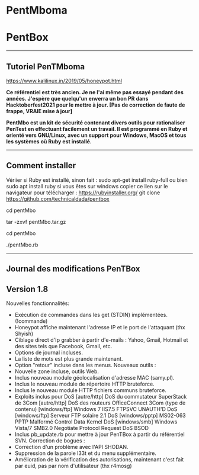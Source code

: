 # PentMboma
<h1>PentBox</h1>

-----------------
Tutoriel PenTMboma
-----------------

https://www.kalilinux.in/2019/05/honeypot.html

<b>Ce référentiel est très ancien. Je ne l'ai même pas essayé pendant des années. J'espère que quelqu'un enverra un bon PR dans Hacktoberfest2021 pour le mettre à jour. [Pas de correction de faute de frappe, VRAIE mise à jour]</b>

<b> PentMbo est un kit de sécurité contenant divers outils pour rationaliser PenTest en effectuant facilement un travail. Il est programmé en Ruby et orienté vers GNU/Linux, avec un support pour Windows, MacOS et tous les systèmes où Ruby est installé.</b>

-----------------
Comment installer
-----------------

Vériier si Ruby est installé, sinon fait : sudo apt-get install ruby-full ou bien sudo apt install ruby 
si vous êtes sur windows copier ce lien sur le navigateur pour télécharger : https://rubyinstaller.org/
git clone https://github.com/technicaldada/pentbox

cd pentMbo

tar -zxvf pentMbo.tar.gz

cd pentMbo

./pentMbo.rb

-----------------
Journal des modifications PenTBox
-----------------

Version 1.8
-----------
Nouvelles fonctionnalités:
- Exécution de commandes dans les get (STDIN) implémentées. (!commande)
- Honeypot affiche maintenant l'adresse IP et le port de l'attaquant (thx Shyish)
- Ciblage direct d'Ip grabber à partir d'e-mails : Yahoo, Gmail, Hotmail et des sites tels que Facebook, Gmail, etc.
- Options de journal incluses.
- La liste de mots est plus grande maintenant.
- Option "retour" incluse dans les menus.
Nouveaux outils :
- Nouvelle zone incluse, outils Web.
- Inclus nouveau module géolocalisation d'adresse MAC (samy.pl).
- Inclus le nouveau module de répertoire HTTP bruteforce.
- Inclus le nouveau module HTTP fichiers communs bruteforce.
- Exploits inclus pour DoS
[autre/http] DoS du commutateur SuperStack de 3Com
[autre/http] DoS des routeurs OfficeConnect 3Com (type de contenu)
[windows/ftp] Windows 7 IIS7.5 FTPSVC UNAUTH'D DoS
[windows/ftp] Serveur FTP solaire 2.1 DoS
[windows/pptp] MS02-063 PPTP Malformé Control Data Kernel DoS
[windows/smb] Windows Vista/7 SMB2.0 Negotiate Protocol Request DoS BSOD
- Inclus pb_update.rb pour mettre à jour PenTBox à partir du référentiel SVN.
Correction de bogues :
- Correction d'un problème avec l'API SHODAN.
- Suppression de la parole l33t et du menu supplémentaire.
- Amélioration de la vérification des autorisations, maintenant c'est fait par euid, pas par nom d'utilisateur (thx r4mosg)

